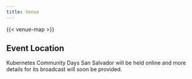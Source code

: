 ```yaml
---
title: Venue
---
```


{{< venue-map >}}

## Event Location

Kubernetes Community Days San Salvador will be held online and more details for its broadcast will soon be provided.

